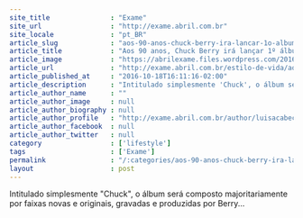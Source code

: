 ```yaml
---
site_title               : "Exame"
site_url                 : "http://exame.abril.com.br"
site_locale              : "pt_BR"
article_slug             : "aos-90-anos-chuck-berry-ira-lancar-1o-album-inedito-em-38-anos"
article_title            : "Aos 90 anos, Chuck Berry irá lançar 1º álbum inédito em 38 anos"
article_image            : "https://abrilexame.files.wordpress.com/2016/10/berry.jpg?quality=70&strip=all&w=1024"
article_url              : "http://exame.abril.com.br/estilo-de-vida/aos-90-anos-chuck-berry-ira-lancar-1o-album-inedito-em-38-anos/"
article_published_at     : "2016-10-18T16:11:16-02:00"
article_description      : "Intitulado simplesmente 'Chuck', o álbum será composto majoritariamente por faixas novas e originais, gravadas e produzidas por Berry..."
article_author_name      : ""
article_author_image     : null
article_author_biography : null
article_author_profile   : "http://exame.abril.com.br/author/luisacabeceiro/"
article_author_facebook  : null
article_author_twitter   : null
category                 : ['lifestyle']
tags                     : ['Exame']
permalink                : "/:categories/aos-90-anos-chuck-berry-ira-lancar-1o-album-inedito-em-38-anos/"
layout                   : post
---
```


Intitulado simplesmente "Chuck", o álbum será composto majoritariamente por faixas novas e originais, gravadas e produzidas por Berry...
